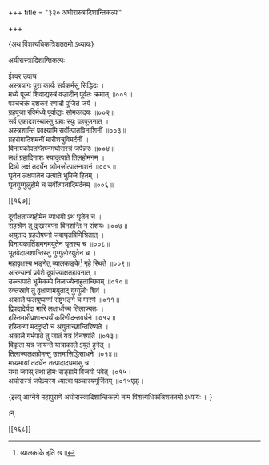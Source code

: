 +++
title = "३२० अघोरास्त्रादिशान्तिकल्पः"

+++

\{अथ विंशत्यधिकत्रिशततमो ऽध्यायः\}

अघीरास्त्रादिशान्तिकल्पः  
    
ईश्वर उवाच  
अस्त्रयागः पुरा कार्यः सर्वकर्मसु सिद्धिदः ।  
मध्ये पूज्यं शिवाद्यस्त्रं वज्रादीन् पूर्वतः क्रमात्   ॥००१॥  
पञ्चचक्रं दशकरं रणादौ पूजितं जये ।  
ग्रहपूजा रविर्मध्ये पूर्वाद्याः सोमकादयः   ॥००२॥  
सर्व एकादशस्थास्तु ग्रहाः स्युः ग्रहपूजनात् ।  
अस्त्रशान्तिं प्रवक्ष्यामि सर्वोत्पातविनाशिनीं ॥००३॥  
ग्रहरोगादिशमनीं मारीशत्रुविमर्दनीं ।  
विनायकोपतप्तिघ्नमघोरास्त्रं जपेन्नरः ॥००४॥  
लक्षं ग्रहादिनाशः स्यादुत्पाते तिलहोमनम् ।  
दिव्ये लक्षं तदर्धेन व्योमजोत्पातनाशनं ॥००५॥  
घृतेन लक्षपातेन उत्पाते भुमिजे हितम् ।  
घृतगुग्गुलुहोमे च सर्वोत्पातादिमर्दनम् ॥००६॥  

[[१६७]]
    
दूर्वाक्षताज्यहोमेन व्याधयो ऽथ घृतेन च ।  
सहस्रेण तु दुःखस्वप्ना विनशन्ति न संशयः   ॥००७॥  
अयुताद् ग्रहदोषघ्नो जवाघृतविमिश्रितात् ।  
विनायकार्तिशमनमयुतेन घृतस्य च ॥००८॥  
भूतवेदालशान्तिस्तु गुग्गुलोरयुतेन च ।  
महावृक्षस्य भङ्गेतु व्यालकङ्के[^१] गृहे स्थिते   ॥००९॥  
आरण्यानां प्रवेशे दूर्वाज्याक्षतहावनात् ।  
उल्कापाते भूमिकम्पे तिलाज्येनाहुताच्छिवम् ॥०१०॥  
रक्तस्रावे तु वृक्षाणामयुताद् गुग्गुलोः शिवं   ।  
अकाले फलपुष्पाणां राष्ट्रभङ्गे च मारणे   ॥०११॥  
द्विपदादेर्यदा मारि लक्षार्धाच्च तिलाज्यतः ।  
हस्तिमारीप्रशान्त्यर्थं करिणीदन्तवर्धने ॥०१२॥  
हस्तिन्यां मददृष्टौ च अयुताच्छान्तिरिष्यते ।  
अकाले गर्भपाते तु जातं यत्र विनश्यति ॥०१३॥  
विकृता यत्र जायन्ते यात्राकाले ऽयुतं हुनेत् ।  
तिलाज्यलक्षहोमन्तु उत्तमासिद्धिसाधने ॥०१४॥  
मध्यमायां तदर्धेन तत्पादादधमासु च ।  
यथा जपस् तथा होमः सङ्ग्रामे विजयो भवेत् ।०१५।  
अघोरास्त्रं जपेन्न्यस्य ध्यात्वा पञ्चास्यमूर्जितम् ॥०१५एफ़्।  
    
\{इत्य् आग्नेये महापुराणे अघोरास्त्रादिशान्तिकल्पे नाम विंशत्यधिकत्रिशततमो ऽध्यायः ॥  }
    
:न्  
    
[^१]: व्यालकाके इति ख॥  

[[१६८]]
    